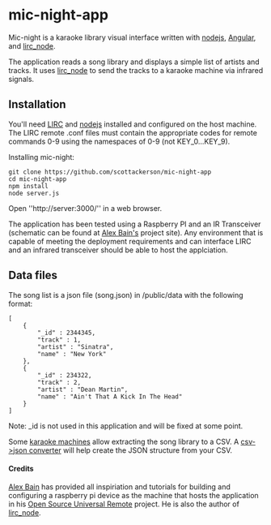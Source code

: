 mic-night-app
=============

Mic-night is a karaoke library visual interface written with [nodejs](http://nodejs.org), [Angular](https://angularjs.org), and [lirc_node](https://github.com/alexbain/lirc_node).

The application reads a song library and displays a simple list of artists and tracks.  It uses [lirc_node](https://github.com/alexbain/lirc_node) to send the tracks to a karaoke machine via infrared signals.

## Installation

You'll need [LIRC](http://lirc.org) and [nodejs](http://nodejs.org) installed and configured on the host machine.  The LIRC remote .conf files must contain the appropriate codes for remote commands 0-9 using the namespaces of 0-9 (not KEY_0...KEY_9).

Installing mic-night:

	git clone https://github.com/scottackerson/mic-night-app
	cd mic-night-app
	npm install
	node server.js

Open ''http://server:3000/'' in a web browser.  

The application has been tested using a Raspberry PI and an IR Transceiver (schematic can be found at [Alex Bain's](http://alexba.in/blog/2013/03/09/raspberrypi-ir-schematic-for-lirc/) project site). Any environment that is capable of meeting the deployment requirements and can  interface LIRC and an infrared transceiver should be able to host the applciation.

## Data files
The song list is a json file (song.json) in /public/data with the following format:
```
[
	{ 
		"_id" : 2344345, 
		"track" : 1, 
		"artist" : "Sinatra", 
		"name" : "New York" 
	},
	{ 
		"_id" : 234322, 
		"track" : 2, 
		"artist" : "Dean Martin", 
		"name" : "Ain't That A Kick In The Head" 
	}
]
```
Note: _id is not used in this application and will be fixed at some point.

Some [karaoke machines](https://www.amazon.com/Acesonic-213-Karaoke-Converter-Recording/product-reviews/B00AFJ820G) allow extracting the song library to a CSV.  A [csv->json converter](http://www.csvjson.com/csv2json) will help create the JSON structure from your CSV.

#### Credits
[Alex Bain](http://alexba.in/) has provided all inspiriation and tutorials for building and configuring a raspberry pi device as the machine that hosts the application in his [Open Source Universal Remote](http://opensourceuniversalremote.com/) project.  He is also the author of [lirc_node](https://github.com/alexbain/lirc_node).  
